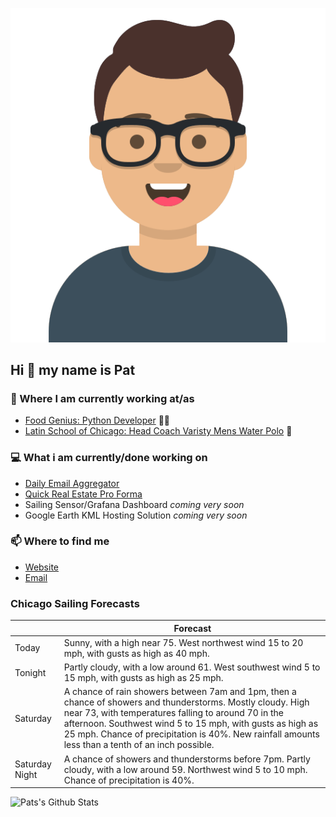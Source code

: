 [![Social banner for p-j-falconer](https://raw.githubusercontent.com/P-J-FALCONER/P-J-FALCONER/master/assets/avataaars.svg)](https://patfalconer.com/)
## Hi :wave: my name is Pat

### 💼 Where I am currently working at/as
- [Food Genius: Python Developer](https://getfoodgenius.com/) 🍔🐍
- [Latin School of Chicago: Head Coach Varisty Mens Water Polo](https://www.latinschool.org/) 🤽


### 💻 What i am currently/done working on
 - [Daily Email Aggregator](https://github.com/P-J-FALCONER/dott_daily_mail)
 - [Quick Real Estate Pro Forma](https://github.com/P-J-FALCONER/henry)
 - Sailing Sensor/Grafana Dashboard *coming very soon*
 - Google Earth KML Hosting Solution *coming very soon*

### 📫 Where to find me
 - [Website](https://patfalconer.com/)
 - [Email](mailto:patrick.j.falconer@gmail.com)


### Chicago Sailing Forecasts
|   | Forecast  |
|---|---|
| Today | Sunny, with a high near 75. West northwest wind 15 to 20 mph, with gusts as high as 40 mph. |
| Tonight | Partly cloudy, with a low around 61. West southwest wind 5 to 15 mph, with gusts as high as 25 mph. |
| Saturday | A chance of rain showers between 7am and 1pm, then a chance of showers and thunderstorms. Mostly cloudy. High near 73, with temperatures falling to around 70 in the afternoon. Southwest wind 5 to 15 mph, with gusts as high as 25 mph. Chance of precipitation is 40%. New rainfall amounts less than a tenth of an inch possible. |
| Saturday Night | A chance of showers and thunderstorms before 7pm. Partly cloudy, with a low around 59. Northwest wind 5 to 10 mph. Chance of precipitation is 40%. |

![Pats's Github Stats](https://github-readme-stats.vercel.app/api?username=p-j-falconer&show_icons=true&theme=radical)
